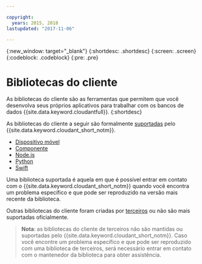```yaml
---

copyright:
  years: 2015, 2018
lastupdated: "2017-11-06"

---
```


{:new_window: target="_blank"}
{:shortdesc: .shortdesc}
{:screen: .screen}
{:codeblock: .codeblock}
{:pre: .pre}

# Bibliotecas do cliente

As bibliotecas do cliente são as ferramentas que permitem que você desenvolva seus próprios aplicativos
para trabalhar com os bancos de dados {{site.data.keyword.cloudantfull}}.
{:shortdesc}

As bibliotecas do cliente a seguir são formalmente [suportadas](supported.html) pelo {{site.data.keyword.cloudant_short_notm}}.

-	[Dispositivo móvel](supported.html#mobile)
-	[Componente](supported.html#java)
-	[Node.js](supported.html#node-js)
-	[Python](supported.html#python)
-	[Swift](supported.html#swift)

Uma biblioteca suportada é aquela em que é possível entrar em contato com o {{site.data.keyword.cloudant_short_notm}} quando você encontra um
problema específico e que pode ser reproduzido na versão mais recente da biblioteca.

Outras bibliotecas do cliente foram criadas por
[terceiros](thirdparty.html#third-party-client-libraries) ou não são mais suportadas oficialmente.

>   **Nota**: as bibliotecas do cliente de terceiros não são mantidas ou suportadas pelo {{site.data.keyword.cloudant_short_notm}}.
    Caso você encontre um problema específico e que pode ser reproduzido com
uma biblioteca de terceiros, será necessário entrar em contato com o mantenedor da biblioteca
para obter assistência.
